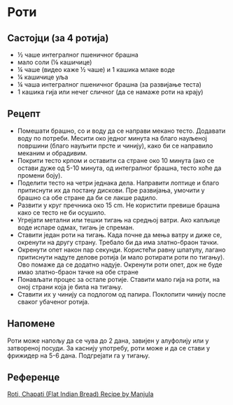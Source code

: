 # Роти

## Састојци (за 4 ротија)

- ½ чаше интегралног пшеничног брашна
- мало соли (⅛ кашичице)
- ¼ чаше (видео каже ½ чаше) и 1 кашика млаке воде
- ¼ кашичице уља
- ¼ чаша интегралног пшеничног брашна (за развијање теста)
- 1 кашика гија или нечег сличног (да се намаже роти на крају)

## Рецепт

- Помешати брашно, со и воду да се направи мекано тесто. Додавати воду по потреби. Месити око једног минута на благо науљеној површини (благо науљити прсте и чинију), како би се направило меканим и обрадивим.
- Покрити тесто крпом и оставити са стране око 10 минута (ако се остави дуже од 5-10 минута, од интегралног брашна, тесто хоће да промени боју).
- Поделити тесто на четри једнака дела. Направити лоптице и благо притиснути их да постану дискови. Пре развијања, умочити у брашно са обе стране да би се лакше радило.
- Развити у круг пречника око 15 cm. Не користити превише брашна како се тесто не би осушило.
- Угрејати метални или тешки тигањ на средњој ватри. Ако капљице воде испаре одмах, тигањ је спреман.
- Ставити један роти на тигањ. Када почне да мења ватру и диже се, окренути на другу страну. Требало би да има златно-браон тачки.
- Окренути опет након пар секунди. Користећи равну шпатулу, лагано притиснути надуте делове ротија (и мало ротирати роти по тигању). Ово помаже да се додатно надује. Окренути роти опет, док не буде имао златно-браон тачке на обе стране
- Понављати процес за остале ротије. Ставити мало гија на роти, на оној страни која је била на тигању.
- Ставити их у чинију са подлогом од папира. Поклопити чинију после сваког убаченог ротија.

## Напомене

Роти може напољу да се чува до 2 дана, завијен у алуфолију или у затвореној посуди. За каснију употребу, роти може и да се стави у фрижидер на 5-6 дана. Подгрејати га у тигању.

## Референце

[Roti, Chapati (Flat Indian Bread) Recipe by Manjula](https://youtu.be/jD4o_Lmy6bU)